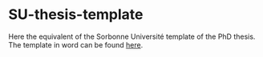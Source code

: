# SU-thesis-template

Here the equivalent of the Sorbonne Université template of the PhD thesis. The template in word can be found [here](https://www.sorbonne-universite.fr/le-doctorat/demarches-administratives/soutenance). 
